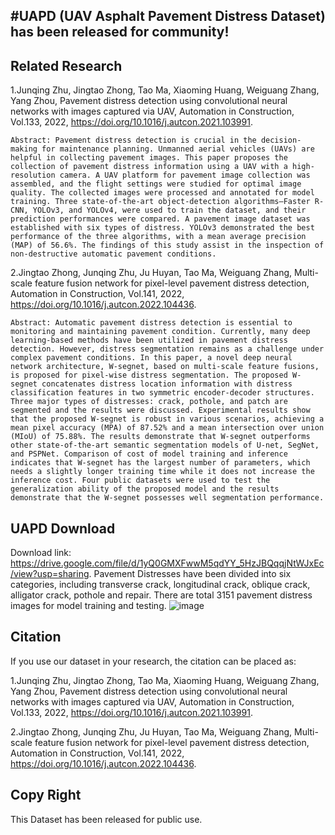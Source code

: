 #UAPD (UAV Asphalt Pavement Distress Dataset) has been released for community!
------------------------------------------------------
Related Research
------------------------------------------------------
1.Junqing Zhu, Jingtao Zhong, Tao Ma, Xiaoming Huang, Weiguang Zhang, Yang Zhou, Pavement distress detection using convolutional neural networks with images captured via UAV, Automation in Construction, Vol.133, 2022, https://doi.org/10.1016/j.autcon.2021.103991.

    Abstract: Pavement distress detection is crucial in the decision-making for maintenance planning. Unmanned aerial vehicles (UAVs) are helpful in collecting pavement images. This paper proposes the collection of pavement distress information using a UAV with a high-resolution camera. A UAV platform for pavement image collection was assembled, and the flight settings were studied for optimal image quality. The collected images were processed and annotated for model training. Three state-of-the-art object-detection algorithms—Faster R-CNN, YOLOv3, and YOLOv4, were used to train the dataset, and their prediction performances were compared. A pavement image dataset was established with six types of distress. YOLOv3 demonstrated the best performance of the three algorithms, with a mean average precision (MAP) of 56.6%. The findings of this study assist in the inspection of non-destructive automatic pavement conditions.

2.Jingtao Zhong, Junqing Zhu, Ju Huyan, Tao Ma, Weiguang Zhang, Multi-scale feature fusion network for pixel-level pavement distress detection, Automation in Construction, Vol.141, 2022, https://doi.org/10.1016/j.autcon.2022.104436.

    Abstract: Automatic pavement distress detection is essential to monitoring and maintaining pavement condition. Currently, many deep learning-based methods have been utilized in pavement distress detection. However, distress segmentation remains as a challenge under complex pavement conditions. In this paper, a novel deep neural network architecture, W-segnet, based on multi-scale feature fusions, is proposed for pixel-wise distress segmentation. The proposed W-segnet concatenates distress location information with distress classification features in two symmetric encoder-decoder structures. Three major types of distresses: crack, pothole, and patch are segmented and the results were discussed. Experimental results show that the proposed W-segnet is robust in various scenarios, achieving a mean pixel accuracy (MPA) of 87.52% and a mean intersection over union (MIoU) of 75.88%. The results demonstrate that W-segnet outperforms other state-of-the-art semantic segmentation models of U-net, SegNet, and PSPNet. Comparison of cost of model training and inference indicates that W-segnet has the largest number of parameters, which needs a slightly longer training time while it does not increase the inference cost. Four public datasets were used to test the generalization ability of the proposed model and the results demonstrate that the W-segnet possesses well segmentation performance.

UAPD Download
----------
Download link: https://drive.google.com/file/d/1yQ0GMXFwwM5qdYY_5HzJBQqqjNtWJxEc/view?usp=sharing.
Pavement Distresses have been divided into six categories, including transverse crack, longitudinal crack, oblique crack, alligator crack, pothole and repair. There are total 3151 pavement distress images for model training and testing.
![image](https://user-images.githubusercontent.com/74219767/184716090-adc08964-57f2-48ec-bbf8-5a424dfc2b0f.png)


Citation
----------
If you use our dataset in your research, the citation can be placed as:

1.Junqing Zhu, Jingtao Zhong, Tao Ma, Xiaoming Huang, Weiguang Zhang, Yang Zhou, Pavement distress detection using convolutional neural networks with images captured via UAV, Automation in Construction, Vol.133, 2022, https://doi.org/10.1016/j.autcon.2021.103991.

2.Jingtao Zhong, Junqing Zhu, Ju Huyan, Tao Ma, Weiguang Zhang, Multi-scale feature fusion network for pixel-level pavement distress detection, Automation in Construction, Vol.141, 2022, https://doi.org/10.1016/j.autcon.2022.104436.

Copy Right
----------
This Dataset has been released for public use.
